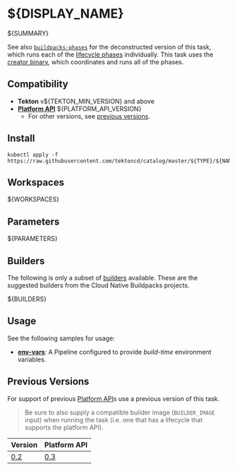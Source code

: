 # ${DISPLAY_NAME}

${SUMMARY}

See also [`buildpacks-phases`](../buildpacks-phases) for the deconstructed version of this task, which runs each of the [lifecycle phases](https://buildpacks.io/docs/concepts/components/lifecycle/#phases) individually. This task uses the [creator binary](https://github.com/buildpacks/spec/blob/platform/0.4/platform.md#operations), which coordinates and runs all of the phases.

## Compatibility

- **Tekton** v${TEKTON_MIN_VERSION} and above
- **[Platform API][platform-api]** ${PLATFORM_API_VERSION}
    - For other versions, see [previous versions](#previous-versions).

## Install

```
kubectl apply -f https://raw.githubusercontent.com/tektoncd/catalog/master/${TYPE}/${NAME}/${VERSION}/${NAME}.yaml
```

## Workspaces

${WORKSPACES}

## Parameters

${PARAMETERS}

## Builders

The following is only a subset of [builders](https://buildpacks.io/docs/concepts/components/builder/) available. These are the suggested builders from the Cloud Native Buildpacks projects.

${BUILDERS}


## Usage

See the following samples for usage:

- **[env-vars](samples/env-vars.yaml)**: A Pipeline configured to provide _build-time_ environment variables.

## Previous Versions

For support of previous [Platform API][platform-api]s use a previous version of this task.

> Be sure to also supply a compatible builder image (`BUILDER_IMAGE` input) when running the task (i.e. one that has a lifecycle that supports the platform API).

| Version        | Platform API
|----            |-----
| [0.2](../0.2/) | [0.3][platform-api-0.3]

[platform-api]: https://buildpacks.io/docs/reference/spec/platform-api/
[platform-api-0.3]: https://github.com/buildpacks/spec/blob/platform/0.3/platform.md